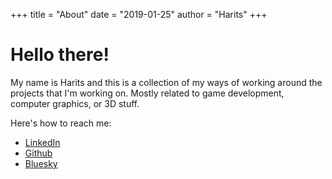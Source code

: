 +++
title = "About"
date = "2019-01-25"
author = "Harits"
+++

# Hello there!

My name is Harits and this is a collection of my ways of working around the projects that I'm working on. Mostly related to game development, computer graphics, or 3D stuff.

Here's how to reach me:
- [LinkedIn](https://www.linkedin.com/in/mharitsnf/)
- [Github](https://github.com/mharitsnf)
- [Bluesky](https://bsky.app/profile/mharitsnf.itch.io)